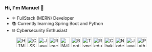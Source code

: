 ### Hi, I'm Manuel 👋

- ⚛  FullStack (MERN) Developer
- 📚 Currently learning Spring Boot and Python
- 🌐 Cybersecurity Enthusiast 

<div style="display: inline;">


</div> 

  




<div  align="center" style="display: block;">

<img src="https://user-images.githubusercontent.com/34150608/213845069-927503d9-3b97-40eb-bd6f-c25da054a9fe.png" title="HTML" width="32"/>
  
<img src="https://user-images.githubusercontent.com/34150608/213845107-1850516f-b7d7-43ea-b159-9bd28ad17d37.png" title="CSS"  width="32"/>
  
<img src="https://user-images.githubusercontent.com/34150608/213844921-05968cf7-4b37-4395-a949-1378dc67dbac.png" title="Javascript" width="32"/>

<img src="https://user-images.githubusercontent.com/34150608/213844987-51cb167b-34e1-4e14-9cbd-14ec929d8816.png" title="React" width="32"/>
<img src="https://user-images.githubusercontent.com/34150608/213877236-56530e45-d904-4631-a776-5c5d9a8a4abb.png" title="Material UI"  width="32"/>
<img src="https://user-images.githubusercontent.com/34150608/213877322-d4441f32-95ff-4bba-8b73-daf9e67c393f.png" title="Bootstrap"  width="32"/>

<img src="https://user-images.githubusercontent.com/34150608/213877689-1f97f569-923c-4749-bbd4-5eab3ecc0a15.png"  title="Typescript" width="32"/>
<img src="https://user-images.githubusercontent.com/34150608/213879021-1cd02456-dca0-4c02-a5d9-656ddb4be4c9.png" title="Redux"  width="32"/>
 
<img src="https://user-images.githubusercontent.com/34150608/213894326-5c84377c-264f-4dda-b980-7774e6926ea3.png" title="Chakra UI"  width="32"/>


<img src="https://user-images.githubusercontent.com/34150608/214374727-6a38265d-d7db-4c79-8733-a771471603c9.svg" title="Node JS"  width="32"/>


<img src="https://user-images.githubusercontent.com/34150608/214375022-f2a55959-2684-4406-9ead-a85b6a88173e.png" title="Java"  width="32"/>
  
  
<img src="https://github.com/ManuTorrado/ManuTorrado/assets/34150608/c3b0647f-d756-4f72-a13d-59a460286af2" title="Python"  width="32"/>
  

</div>
  

  
<!--
**ManuTorrado/ManuTorrado** is a ✨ _special_ ✨ repository because its `README.md` (this file) appears on your GitHub profile.

Here are some ideas to get you started:

- 🔭 I’m currently working on ...
- 🌱 I’m currently learning ...
- 👯 I’m looking to collaborate on ...
- 🤔 I’m looking for help with ...
- 💬 Ask me about ...
- 📫 How to reach me: ...
- 😄 Pronouns: ...
- ⚡ Fun fact: ...
-->
